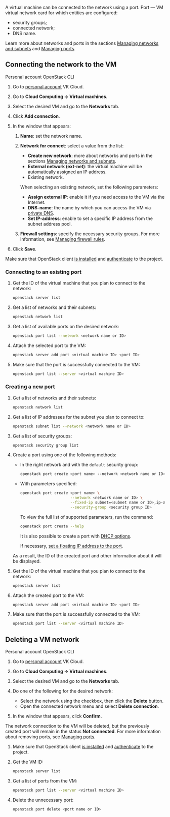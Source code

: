 A virtual machine can be connected to the network using a port. Port — VM virtual network card for which entities are configured:

- security groups;
- connected network;
- DNS name.

Learn more about networks and ports in the sections [Managing networks and subnets](/en/networks/vnet/operations/manage-net) and [Managing ports](/en/networks/vnet/operations/manage-ports).

## Connecting the network to the VM

<tabs>
<tablist>
<tab>Personal account</tab>
<tab>OpenStack CLI</tab>
</tablist>
<tabpanel>

1. Go to [personal account](https://mcs.mail.ru/app/en) VK Cloud.
2. Go to **Cloud Computing → Virtual machines**.
3. Select the desired VM and go to the **Networks** tab.
4. Click **Add connection**.
5. In the window that appears:

   1. **Name**: set the network name.
   2. **Network for connect**: select a value from the list:

      - **Create new network**: more about networks and ports in the sections [Managing networks and subnets](/en/networks/vnet/operations/manage-net).
      - **External network (ext-net)**: the virtual machine will be automatically assigned an IP address.
      - Existing network.

      When selecting an existing network, set the following parameters:

      - **Assign external IP**: enable it if you need access to the VM via the Internet.
      - **DNS-name**: the name by which you can access the VM via [private DNS](/en/networks/dns/private-dns).
      - **Set IP-address**: enable to set a specific IP address from the subnet address pool.

   3. **Firewall settings**: specify the necessary security groups. For more information, see [Managing firewall rules](/en/networks/vnet/operations/secgroups).

7. Click **Save**.

</tabpanel>
<tabpanel>

Make sure that OpenStack client [is installed](/en/manage/tools-for-using-services/openstack-cli#1_install_the_openstack_client) and [authenticate](/en/manage/tools-for-using-services/openstack-cli#3_complete_authentication) to the project.

### Connecting to an existing port

1. Get the ID of the virtual machine that you plan to connect to the network:

   ```bash
   openstack server list
   ```

1. Get a list of networks and their subnets:

   ```bash
   openstack network list
   ```

1. Get a list of available ports on the desired network:

   ```bash
   openstack port list --network <network name or ID>
   ```

1. Attach the selected port to the VM:

   ```bash
   openstack server add port <virtual machine ID> <port ID>
   ```

1. Make sure that the port is successfully connected to the VM:

   ```bash
   openstack port list --server <virtual machine ID>
   ```

### Creating a new port

1. Get a list of networks and their subnets:

   ```bash
   openstack network list
   ```

1. Get a list of IP addresses for the subnet you plan to connect to:

   ```bash
   openstack subnet list --network <network name or ID>
   ```

1. Get a list of security groups:

   ```bash
   openstack security group list
   ```

1. Create a port using one of the following methods:

   - In the right network and with the `default` security group:

      ```bash
      openstack port create <port name> --network <network name or ID>
      ```

   - With parameters specified:

      ```bash
      openstack port create <port name> \
                            --network <network name or ID> \
                            --fixed-ip subnet=<subnet name or ID>,ip-address=<port IP address> \
                            --security-group <security group ID>
      ```

      To view the full list of supported parameters, run the command:

      ```bash
      openstack port create --help
      ```

      It is also possible to create a port with [DHCP options](https://github.com/Juniper/contrail-controller/wiki/Extra-DHCP-Options).

      If necessary, [set a floating IP address to the port](/en/networks/vnet/operations/manage-floating-ip).

   As a result, the ID of the created port and other information about it will be displayed.

1. Get the ID of the virtual machine that you plan to connect to the network:

   ```bash
   openstack server list
   ```

1. Attach the created port to the VM:

   ```bash
   openstack server add port <virtual machine ID> <port ID>
   ```

1. Make sure that the port is successfully connected to the VM:

   ```bash
   openstack port list --server <virtual machine ID>
   ```

</tabpanel>
</tabs>

## Deleting a VM network

<tabs>
<tablist>
<tab>Personal account</tab>
<tab>OpenStack CLI</tab>
</tablist>
<tabpanel>

1. Go to [personal account](https://mcs.mail.ru/app/en) VK Cloud.
2. Go to **Cloud Computing → Virtual machines**.
3. Select the desired VM and go to the **Networks** tab.
4. Do one of the following for the desired network:

   - Select the network using the checkbox, then click the **Delete** button.
   - Open the connected network menu and select **Delete connection**.

5. In the window that appears, click **Confirm**.

The network connection to the VM will be deleted, but the previously created port will remain in the status **Not connected**. For more information about removing ports, see [Managing ports](/en/networks/vnet/operations/manage-ports).

</tabpanel>
<tabpanel>

1. Make sure that OpenStack client [is installed](/en/manage/tools-for-using-services/openstack-cli#1_install_the_openstack_client) and [authenticate](/en/manage/tools-for-using-services/openstack-cli#3_complete_authentication) to the project.
2. Get the VM ID:

   ```bash
   openstack server list
   ```

3. Get a list of ports from the VM:

   ```bash
   openstack port list --server <virtual machine ID>
   ```

4. Delete the unnecessary port:

   ```bash
   openstack port delete <port name or ID>
   ```

</tabpanel>
</tabs>
